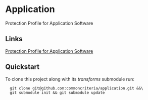 Application
===========

Protection Profile for Application Software


## Links
[Protection Profile for Application Software](http://common-criteria.rhcloud.com/application/output/application-release.html)

## Quickstart
To clone this project along with its _transforms_ submodule run:

````
  git clone git@github.com:commoncriteria/application.git &&\
  git submodule init && git submodule update
````
